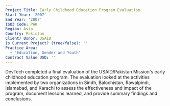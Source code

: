 ```yaml
---
Project Title: Early Childhood Education Program Evaluation
Start Year: '2007'
End Year: '2007'
ISO3 Code: PAK
Region: Asia
Country: Pakistan
Client/ Donor: USAID
Is Current Project? (true/false): ''
Practice Area:
  - 'Education, Gender and Youth'
Contract Value USD: ''
---
```

DevTech completed a final evaluation of the USAID/Pakistan Mission's early childhood education program. The evaluation looked at the activities implemented by two organizations in Sindh, Balochistan, Rawalpindi, Islamabad, and Karachi to assess the effectiveness and impact of the program, document lessons learned, and provide summary findings and conclusions.